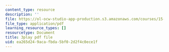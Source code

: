 ```yaml
---
content_type: resource
description: ''
file: https://ol-ocw-studio-app-production.s3.amazonaws.com/courses/15-s21-nuts-and-bolts-of-business-plans-january-iap-2014/ea265d249acafbda5bf02d2f4c0ece1f_Lau7bwQAWr4.pdf
file_type: application/pdf
learning_resource_types: []
resourcetype: Document
title: 3play pdf file
uid: ea265d24-9aca-fbda-5bf0-2d2f4c0ece1f
---
```

